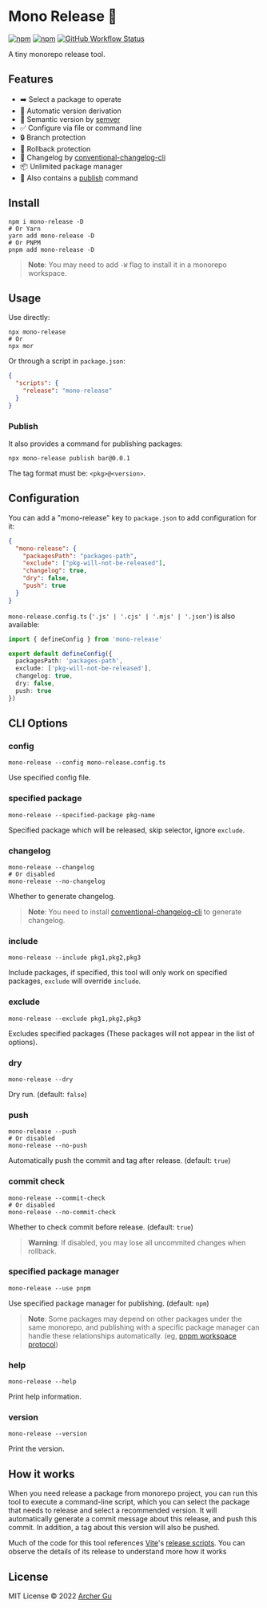 # Mono Release 🎉
[![npm](https://img.shields.io/npm/v/mono-release?style=flat-square)](https://npm.im/mono-release) [![npm](https://img.shields.io/npm/dw/mono-release?style=flat-square)](https://npm.im/mono-release) [![GitHub Workflow Status](https://img.shields.io/github/workflow/status/ArcherGu/mono-release/CI?style=flat-square)](https://github.com/ArcherGu/mono-release/actions/workflows/ci.yml)

A tiny monorepo release tool.

## Features

- ➡️ Select a package to operate
- 🤖 Automatic version derivation
- 🔖 Semantic version by [semver](https://npm.im/semver)
- ✅ Configure via file or command line
- 🔒 Branch protection
- 🛞 Rollback protection
- 📄 Changelog by [conventional-changelog-cli](https://npm.im/conventional-changelog-cli)
- 📦 Unlimited package manager
- 📢 Also contains a [publish](https://github.com/ArcherGu/mono-release/blob/main/src/publish.ts) command

## Install

```shell
npm i mono-release -D
# Or Yarn
yarn add mono-release -D
# Or PNPM
pnpm add mono-release -D
```

> **Note**: You may need to add `-W` flag to install it in a monorepo workspace.

## Usage

Use directly: 
```shell
npx mono-release
# Or
npx mor
```
Or through a script in `package.json`:
```json
{
  "scripts": {
    "release": "mono-release"
  }
}
```

### Publish
It also provides a command for publishing packages:
```shell
npx mono-release publish bar@0.0.1
```
The tag format must be: `<pkg>@<version>`.


## Configuration
You can add a "mono-release" key to `package.json` to add configuration for it:
```json
{
  "mono-release": {
    "packagesPath": "packages-path",
    "exclude": ["pkg-will-not-be-released"],
    "changelog": true,
    "dry": false,
    "push": true
  }
}
```
`mono-release.config.ts` (`'.js' | '.cjs' | '.mjs' | '.json'`) is also available:
```ts
import { defineConfig } from 'mono-release'

export default defineConfig({
  packagesPath: 'packages-path',
  exclude: ['pkg-will-not-be-released'],
  changelog: true,
  dry: false,
  push: true
})
```

## CLI Options

### config

```shell
mono-release --config mono-release.config.ts
```
Use specified config file.

### specified package

```shell
mono-release --specified-package pkg-name
```
Specified package which will be released, skip selector, ignore `exclude`.

### changelog

```shell
mono-release --changelog
# Or disabled
mono-release --no-changelog
```
Whether to generate changelog.
> **Note**: You need to install [conventional-changelog-cli](https://npm.im/conventional-changelog-cli) to generate changelog.

### include
```
mono-release --include pkg1,pkg2,pkg3
```
Include packages, if specified, this tool will only work on specified packages, `exclude` will override `include`.

### exclude

```shell
mono-release --exclude pkg1,pkg2,pkg3
```
Excludes specified packages (These packages will not appear in the list of options).

### dry

```shell
mono-release --dry
```
Dry run. (default: `false`)

### push

```shell
mono-release --push
# Or disabled
mono-release --no-push
```
Automatically push the commit and tag after release. (default: `true`)

### commit check

```shell
mono-release --commit-check
# Or disabled
mono-release --no-commit-check
```
Whether to check commit before release. (default: `true`)
> **Warning**: If disabled, you may lose all uncommited changes when rollback.

### specified package manager

```shell
mono-release --use pnpm
```
Use specified package manager for publishing. (default: `npm`)
> **Note**: Some packages may depend on other packages under the same monorepo, and publishing with a specific package manager can handle these relationships automatically. (eg, [pnpm workspace protocol](https://pnpm.io/workspaces#workspace-protocol-workspace))

### help

```shell
mono-release --help
```
Print help information.

### version

```shell
mono-release --version
```
Print the version.

## How it works

When you need release a package from monorepo project, you can run this tool to execute a command-line script, which you can select the package that needs to release and select a recommended version. It will automatically generate a commit message about this release, and push this commit. In addition, a tag about this version will also be pushed.

 Much of the code for this tool references [Vite](https://github.com/vitejs/vite)'s [release scripts](https://github.com/vitejs/vite/tree/main/scripts). You can observe the details of its release to understand more how it works

## License

MIT License © 2022 [Archer Gu](https://github.com/archergu)